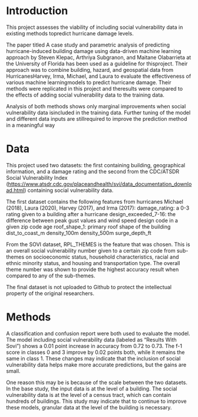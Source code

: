 # Introduction

This project assesses the viability of including social vulnerability data in existing methods topredict hurricane damage levels.

The paper titled A case study and parametric analysis of predicting hurricane-induced building damage using data-driven machine learning approach by Steven Klepac, Arthriya Subgranon, and Maitane Olabarrieta at the University of Florida has been used as a guideline for thisproject. Their approach was to combine building, hazard, and geospatial data from HurricanesHarvey, Irma, Michael, and Laura to evaluate the effectiveness of various machine learningmodels to predict hurricane damage. Their methods were replicated in this project and theresults were compared to the effects of adding social vulnerability data to the training data.

Analysis of both methods shows only marginal improvements when social vulnerability data isincluded in the training data. Further tuning of the model and different data inputs are stillrequired to improve the prediction method in a meaningful way

# Data

This project used two datasets: the first containing building, geographical information, and a damage rating and the second from the CDC/ATSDR Social Vulnerability Index (https://www.atsdr.cdc.gov/placeandhealth/svi/data_documentation_download.html) containing social vulnerability data. 

The first dataset contains the following features from hurricanes Michael (2018), Laura (2020), Harvey (2017), and Irma (2017):
damage_rating: a 0-3 rating given to a building after a hurricane
design_exceeded_7-16: the difference between peak gust values and wind speed design code in a given zip code
age
roof_shape_1: primary roof shape of the building
dist_to_coast_m
density_100m
density_500m
surge_depth_ft

From the SOVI dataset, RPL_THEMES is the feature that was chosen. This is an overall social vulnerability number given to a certain zip code from sub-themes on socioeconomic status, household characteristics, racial and ethnic minority status, and housing and transportation type. The overall theme number was shown to provide the highest accuracy result when compared to any of the sub-themes.

The final dataset is not uploaded to Github to protect the intellectual property of the original researchers.

# Methods

A classification and confusion report were both used to evaluate the model. The model including social vulnerability data (labeled as “Results With Sovi”) shows a 0.01 point increase in accuracy from 0.72 to 0.73. The f-1 score in classes 0 and 3 improve by 0.02 points both, while it remains the same in class 1. These changes may indicate that the inclusion of social vulnerability data helps make more accurate predictions, but the gains are small.
	
One reason this may be is because of the scale between the two datasets. In the base study, the input data is at the level of a building. The social vulnerability data is at the level of a census tract, which can contain hundreds of buildings. This study may indicate that to continue to improve these models, granular data at the level of the building is necessary. 
